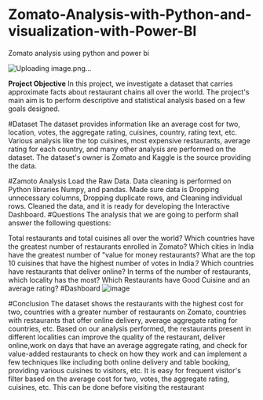 # Zomato-Analysis-with-Python-and-visualization-with-Power-BI
Zomato analysis using python and power bi

![Uploading image.png…]()

**Project Objective**
In this project, we investigate a dataset that carries approximate facts about restaurant chains all over the world. The project's main aim is to perform descriptive and statistical analysis based on a few goals designed.

#Dataset
The dataset provides information like an average cost for two, location, votes, the aggregate rating, cuisines, country, rating text, etc. Various analysis like the top cuisines, most expensive restaurants, average rating for each country, and many other analysis are performed on the dataset. The dataset's owner is Zomato and Kaggle is the source providing the data.

#Zamoto Analysis
Load the Raw Data.
Data cleaning is performed on Python libraries Numpy, and pandas.
Made sure data is Dropping unnecessary columns, Dropping duplicate rows, and Cleaning individual rows.
Cleaned the data, and it is ready for developing the Interactive Dashboard.
#Questions
The analysis that we are going to perform shall answer the following questions:

Total restaurants and total cuisines all over the world?
Which countries have the greatest number of restaurants enrolled in Zomato?
Which cities in India have the greatest number of "value for money restaurants?
What are the top 10 cuisines that have the highest number of votes in India.?
Which countries have restaurants that deliver online?
In terms of the number of restaurants, which locality has the most?
Which Restaurants have Good Cuisine and an average rating?
#Dashboard
![image](https://github.com/subratmahavoi/Zomato-Analysis-with-Python-and-visualization-with-Power-BI/assets/138695874/2dc17d93-eb60-414d-b635-5c7feac7a353)

#Conclusion
The dataset shows the restaurants with the highest cost for two, countries with a greater number of restaurants on Zomato, countries with restaurants that offer online delivery, average aggregate rating for countries, etc.
Based on our analysis performed, the restaurants present in different localities can improve the quality of the restaurant, deliver online,work on days that have an average aggregate rating, and check for value-added restaurants to check on how they work and can implement a few techniques like including both online delivery and table booking, providing various cuisines to visitors, etc.
It is easy for frequent visitor's filter based on the average cost for two, votes, the aggregate rating, cuisines, etc. This can be done before visiting the restaurant
